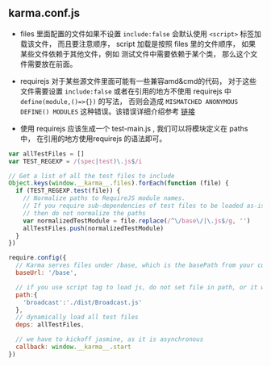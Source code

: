 
## karma.conf.js
- files 里面配置的文件如果不设置 `include:false` 会默认使用 `<script>` 标签加载该文件， 而且要注意顺序， script 加载是按照 files 里的文件顺序， 如果某些文件依赖于其他文件，例如 测试文件中需要依赖于某个类， 那么这个文件需要放在前面。


- requirejs 对于某些源文件里面可能有一些兼容amd&cmd的代码， 对于这些文件需要设置 `include:false` 或者在引用的地方不使用 requirejs 中 `define(module,()=>{})` 的写法， 否则会造成 `MISMATCHED ANONYMOUS DEFINE() MODULES` 这种错误。该错误详细介绍参考 [链接](https://requirejs.org/docs/errors.html#mismatch)

- 使用 requirejs 应该生成一个 test-main.js , 我们可以将模块定义在 paths 中， 在引用的地方使用requirejs 的语法即可。
```js
var allTestFiles = []
var TEST_REGEXP = /(spec|test)\.js$/i

// Get a list of all the test files to include
Object.keys(window.__karma__.files).forEach(function (file) {
  if (TEST_REGEXP.test(file)) {
    // Normalize paths to RequireJS module names.
    // If you require sub-dependencies of test files to be loaded as-is (requiring file extension)
    // then do not normalize the paths
    var normalizedTestModule = file.replace(/^\/base\/|\.js$/g, '')
    allTestFiles.push(normalizedTestModule)
  }
})

require.config({
  // Karma serves files under /base, which is the basePath from your config file
  baseUrl: '/base',

  // if you use script tag to load js, do not set file in path, or it will cause error MISMATCHED ANONYMOUS DEFINE() MODULES in requirejs 
  path:{
    'broadcast':'./dist/Broadcast.js'
  },
  // dynamically load all test files
  deps: allTestFiles,

  // we have to kickoff jasmine, as it is asynchronous
  callback: window.__karma__.start
})

```